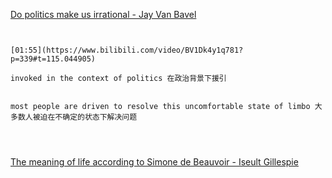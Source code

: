 [Do politics make us irrational - Jay Van Bavel](https://www.bilibili.com/video/BV1Dk4y1q781?p=339)


```ad-note


[01:55](https://www.bilibili.com/video/BV1Dk4y1q781?p=339#t=115.044905)

invoked in the context of politics 在政治背景下援引

```

```ad-note

most people are driven to resolve this uncomfortable state of limbo 大多数人被迫在不确定的状态下解决问题

```
```ad-note



```
[The meaning of life according to Simone de Beauvoir - Iseult Gillespie](https://www.bilibili.com/video/BV1Dk4y1q781?p=340)